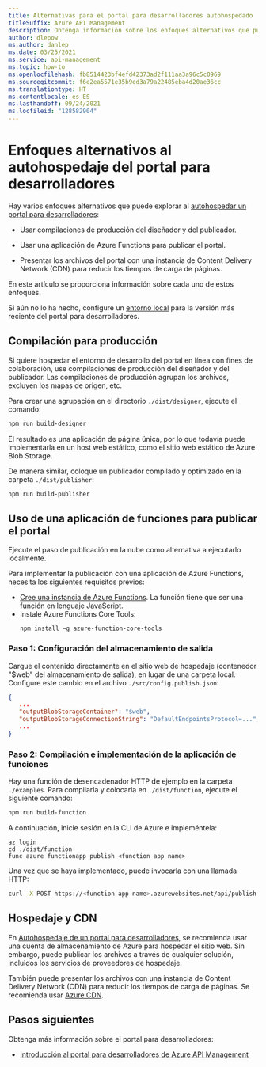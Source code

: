 ```yaml
---
title: Alternativas para el portal para desarrolladores autohospedado
titleSuffix: Azure API Management
description: Obtenga información sobre los enfoques alternativos que puede usar al autohospedar un portal para desarrolladores en Azure API Management.
author: dlepow
ms.author: danlep
ms.date: 03/25/2021
ms.service: api-management
ms.topic: how-to
ms.openlocfilehash: fb8514423bf4efd42373ad2f111aa3a96c5c0969
ms.sourcegitcommit: f6e2ea5571e35b9ed3a79a22485eba4d20ae36cc
ms.translationtype: HT
ms.contentlocale: es-ES
ms.lasthandoff: 09/24/2021
ms.locfileid: "128582904"
---
```

# <a name="alternative-approaches-to-self-host-developer-portal"></a>Enfoques alternativos al autohospedaje del portal para desarrolladores

Hay varios enfoques alternativos que puede explorar al [autohospedar un portal para desarrolladores](developer-portal-self-host.md):

* Usar compilaciones de producción del diseñador y del publicador.

* Usar una aplicación de Azure Functions para publicar el portal.

* Presentar los archivos del portal con una instancia de Content Delivery Network (CDN) para reducir los tiempos de carga de páginas.

En este artículo se proporciona información sobre cada uno de estos enfoques. 

Si aún no lo ha hecho, configure un [entorno local](developer-portal-self-host.md#step-1-set-up-local-environment) para la versión más reciente del portal para desarrolladores.

## <a name="build-for-production"></a>Compilación para producción

Si quiere hospedar el entorno de desarrollo del portal en línea con fines de colaboración, use compilaciones de producción del diseñador y del publicador. Las compilaciones de producción agrupan los archivos, excluyen los mapas de origen, etc.

Para crear una agrupación en el directorio `./dist/designer`, ejecute el comando:

```sh
npm run build-designer
```

El resultado es una aplicación de página única, por lo que todavía puede implementarla en un host web estático, como el sitio web estático de Azure Blob Storage.

De manera similar, coloque un publicador compilado y optimizado en la carpeta `./dist/publisher`:

```sh
npm run build-publisher
```

## <a name="use-function-app-to-publish-the-portal"></a>Uso de una aplicación de funciones para publicar el portal

Ejecute el paso de publicación en la nube como alternativa a ejecutarlo localmente.

Para implementar la publicación con una aplicación de Azure Functions, necesita los siguientes requisitos previos:

- [Cree una instancia de Azure Functions](../azure-functions/functions-get-started.md). La función tiene que ser una función en lenguaje JavaScript.
- Instale Azure Functions Core Tools:
    ```console
    npm install –g azure-function-core-tools
    ```

### <a name="step-1-configure-output-storage"></a>Paso 1: Configuración del almacenamiento de salida

Cargue el contenido directamente en el sitio web de hospedaje (contenedor "$web" del almacenamiento de salida), en lugar de una carpeta local. Configure este cambio en el archivo `./src/config.publish.json`:

```json
{
   ...
   "outputBlobStorageContainer": "$web",
   "outputBlobStorageConnectionString": "DefaultEndpointsProtocol=...",
   ...
}
```

### <a name="step-2-build-and-deploy-the-function-app"></a>Paso 2: Compilación e implementación de la aplicación de funciones

Hay una función de desencadenador HTTP de ejemplo en la carpeta `./examples`. Para compilarla y colocarla en `./dist/function`, ejecute el siguiente comando:

```sh
npm run build-function
```

A continuación, inicie sesión en la CLI de Azure e impleméntela:

```azurecli
az login
cd ./dist/function
func azure functionapp publish <function app name>
```

Una vez que se haya implementado, puede invocarla con una llamada HTTP:

```sh
curl -X POST https://<function app name>.azurewebsites.net/api/publish
```

## <a name="hosting-and-cdn"></a>Hospedaje y CDN

En [Autohospedaje de un portal para desarrolladores](developer-portal-self-host.md), se recomienda usar una cuenta de almacenamiento de Azure para hospedar el sitio web. Sin embargo, puede publicar los archivos a través de cualquier solución, incluidos los servicios de proveedores de hospedaje.

También puede presentar los archivos con una instancia de Content Delivery Network (CDN) para reducir los tiempos de carga de páginas. Se recomienda usar [Azure CDN](https://azure.microsoft.com/services/cdn/).

## <a name="next-steps"></a>Pasos siguientes

Obtenga más información sobre el portal para desarrolladores:

- [Introducción al portal para desarrolladores de Azure API Management](api-management-howto-developer-portal.md)
